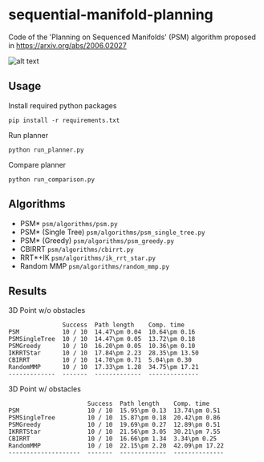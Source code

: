 # sequential-manifold-planning
Code of the 'Planning on Sequenced Manifolds' (PSM) algorithm proposed in https://arxiv.org/abs/2006.02027

![alt text](http://www.peter-englert.net/graphics/hourglass.png?raw=true)


## Usage
Install required python packages 
```
pip install -r requirements.txt
```
Run planner
```
python run_planner.py
```

Compare planner
```
python run_comparison.py
```
## Algorithms
- PSM*  ```psm/algorithms/psm.py```
- PSM* (Single Tree) ```psm/algorithms/psm_single_tree.py```
- PSM* (Greedy) ```psm/algorithms/psm_greedy.py```
- CBIRRT ```psm/algorithms/cbirrt.py```
- RRT*+IK ```psm/algorithms/ik_rrt_star.py```
- Random MMP ```psm/algorithms/random_mmp.py```

## Results
3D Point w/o obstacles
```
               Success  Path length    Comp. time
PSM            10 / 10  14.47\pm 0.04  10.64\pm 0.16
PSMSingleTree  10 / 10  14.47\pm 0.05  13.72\pm 0.18
PSMGreedy      10 / 10  16.20\pm 0.05  10.36\pm 0.10
IKRRTStar      10 / 10  17.84\pm 2.23  28.35\pm 13.50
CBIRRT         10 / 10  14.70\pm 0.71  5.04\pm 0.30
RandomMMP      10 / 10  17.33\pm 1.28  34.75\pm 17.21
-------------  -------  -------------  --------------
```
3D Point w/ obstacles
```
                      Success  Path length    Comp. time
PSM                   10 / 10  15.95\pm 0.13  13.74\pm 0.51
PSMSingleTree         10 / 10  15.87\pm 0.18  20.42\pm 0.86
PSMGreedy             10 / 10  19.69\pm 0.27  12.89\pm 0.51
IKRRTStar             10 / 10  21.56\pm 3.05  30.21\pm 7.55
CBIRRT                10 / 10  16.66\pm 1.34  3.34\pm 0.25
RandomMMP             10 / 10  22.15\pm 2.20  42.09\pm 17.22
--------------------  -------  -------------  --------------
```